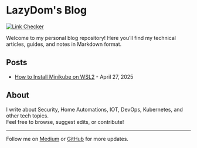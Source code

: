 # LazyDom's Blog

[![Link Checker](https://github.com/LazyDom/blog/actions/workflows/jekyll-lint-urlcheck-build-deploy.yml/badge.svg?branch=main)](https://github.com/LazyDom/blog/actions/workflows/jekyll-lint-urlcheck-build-deploy.yml)

Welcome to my personal blog repository! Here you’ll find my technical articles, guides, and notes in Markdown format.

## Posts

- [How to Install Minikube on WSL2](https://lazydom.github.io/blog/how-to-install-minikube-on-wsl2/) - April 27, 2025

<!-- Add more posts as you write them -->

## About

I write about Security, Home Automations, IOT, DevOps, Kubernetes, and other tech topics.  
Feel free to browse, suggest edits, or contribute!

---

Follow me on [Medium](https://medium.com/@LazyDom) or [GitHub](https://github.com/LazyDom) for more updates.
